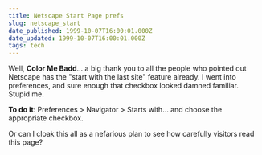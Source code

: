 ```yaml
---
title: Netscape Start Page prefs
slug: netscape_start
date_published: 1999-10-07T16:00:01.000Z
date_updated: 1999-10-07T16:00:01.000Z
tags: tech
---
```


Well, **Color Me Badd**… a big thank you to all the people who pointed out Netscape has the "start with the last site" feature already. I went into preferences, and sure enough that checkbox looked damned familiar. Stupid me.

**To do it**: Preferences > Navigator > Starts with… and choose the appropriate checkbox.

Or can I cloak this all as a nefarious plan to see how carefully visitors read this page?
